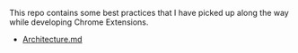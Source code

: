 This repo contains some best practices that I have picked up along the way while developing Chrome Extensions. 

- [Architecture.md](Architecture.md)